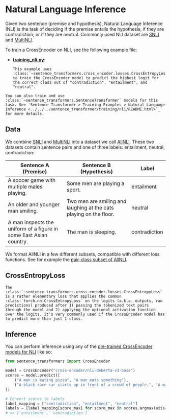 # Natural Language Inference

Given two sentence (premise and hypothesis), Natural Language Inference (NLI) is the task of deciding if the premise entails the hypothesis, if they are contradiction, or if they are neutral. Commonly used NLI dataset are [SNLI](https://huggingface.co/datasets/stanfordnlp/snli) and [MultiNLI](https://huggingface.co/datasets/nyu-mll/multi_nli). 

To train a CrossEncoder on NLI, see the following example file:
* **[training_nli.py](training_nli.py)**:
    ```{eval-rst}
    This example uses :class:`~sentence_transformers.cross_encoder.losses.CrossEntropyLoss` to train the CrossEncoder model to predict the highest logit for the correct class out of "contradiction", "entailment", and "neutral".
    ```

```{eval-rst}
You can also train and use :class:`~sentence_transformers.SentenceTransformer` models for this task. See `Sentence Transformer > Training Examples > Natural Language Inference <../../../sentence_transformer/training/nli/README.html>`_ for more details.
```

## Data
We combine [SNLI](https://huggingface.co/datasets/stanfordnlp/snli) and [MultiNLI](https://huggingface.co/datasets/nyu-mll/multi_nli) into a dataset we call [AllNLI](https://huggingface.co/datasets/sentence-transformers/all-nli). These two datasets contain sentence pairs and one of three labels: entailment, neutral, contradiction:

| Sentence A (Premise) | Sentence B (Hypothesis) | Label |
| --- | --- | --- |
| A soccer game with multiple males playing. | Some men are playing a sport. | entailment |
| An older and younger man smiling. | Two men are smiling and laughing at the cats playing on the floor. | neutral |
| A man inspects the uniform of a figure in some East Asian country. | The man is sleeping. | contradiction |

We format AllNLI in a few different subsets, compatible with different loss functions. See for example the [pair-class subset of AllNLI](https://huggingface.co/datasets/sentence-transformers/all-nli/viewer/pair-class).

## CrossEntropyLoss

```{eval-rst}
The :class:`~sentence_transformers.cross_encoder.losses.CrossEntropyLoss` is a rather elementary loss that applies the common :class:`torch.nn.CrossEntropyLoss` on the logits (a.k.a. outputs, raw predictions) produced after 1) passing the tokenized text pairs through the model and 2) applying the optional activation function over the logits. It's very commonly used if the CrossEncoder model has to predict more than just 1 class.

```

## Inference

You can perform inference using any of the [pre-trained CrossEncoder models for NLI](../../../../docs/cross_encoder/pretrained_models.md#nli) like so:

```python
from sentence_transformers import CrossEncoder

model = CrossEncoder("cross-encoder/nli-deberta-v3-base")
scores = model.predict([
    ("A man is eating pizza", "A man eats something"),
    ("A black race car starts up in front of a crowd of people.", "A man is driving down a lonely road."),
])

# Convert scores to labels
label_mapping = ["contradiction", "entailment", "neutral"]
labels = [label_mapping[score_max] for score_max in scores.argmax(axis=1)]
# => ['entailment', 'contradiction']
```